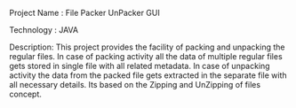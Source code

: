 Project Name : File Packer UnPacker GUI

Technology : JAVA

Description:
    This project provides the facility of packing and unpacking the regular files.
    In case of packing activity all the data of multiple regular files gets stored in single file with all
    related metadata.
    In case of unpacking activity the data from the packed file gets extracted in the separate file
    with all necessary details.
    Its based on the Zipping and UnZipping of files concept.
